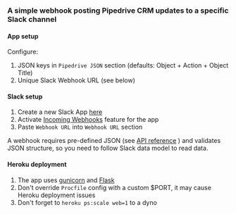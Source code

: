 ### A simple webhook posting Pipedrive CRM updates to a specific Slack channel

#### App setup

Configure:

1. JSON keys in `Pipedrive JSON` section (defaults: Object + Action + Object Title)
2. Unique Slack Webhook URL (see below)

#### Slack setup

1. Create a new Slack App [here](https://api.slack.com/apps?new_app=1)
2. Activate [Incoming Webhooks](https://api.slack.com/messaging/webhooks) feature for the app
3. Paste `Webhook URL` into `Webhook URL` section

A webhook requires pre-defined JSON (see [API reference](https://api.slack.com/messaging/webhooks) ) and validates JSON structure, so you need to follow Slack data model to read data.

#### Heroku deployment

1. The app uses [gunicorn](https://gunicorn.org/) and [Flask](https://flask.palletsprojects.com/en/2.0.x/)
2. Don't override `Procfile` config with a custom $PORT, it may cause Heroku deployment issues
3. Don't forget to `heroku ps:scale web=1` to a dyno
